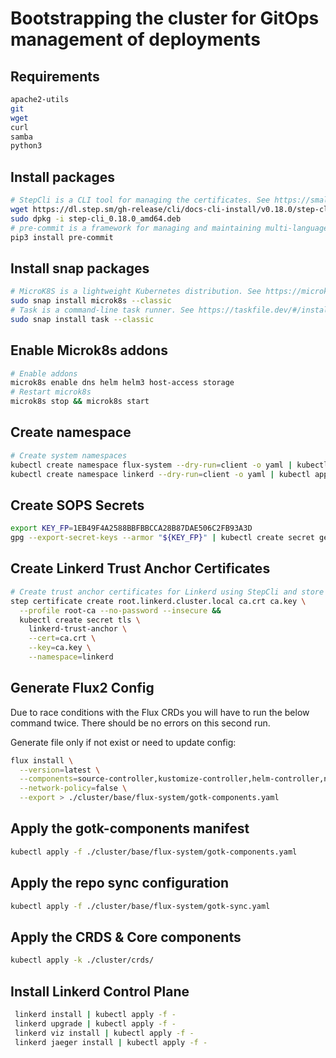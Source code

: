 # Bootstrapping the cluster for GitOps management of deployments

## Requirements
```bash
apache2-utils
git
wget
curl
samba
python3
```

## Install packages
```bash
# StepCli is a CLI tool for managing the certificates. See https://smallstep.com/docs/step-cli/installation
wget https://dl.step.sm/gh-release/cli/docs-cli-install/v0.18.0/step-cli_0.18.0_amd64.deb
sudo dpkg -i step-cli_0.18.0_amd64.deb
# pre-commit is a framework for managing and maintaining multi-language pre-commit hooks. See https://pre-commit.com/
pip3 install pre-commit
```

## Install snap packages
```bash
# MicroK8S is a lightweight Kubernetes distribution. See https://microk8s.io/
sudo snap install microk8s --classic
# Task is a command-line task runner. See https://taskfile.dev/#/installation
sudo snap install task --classic
```

## Enable Microk8s addons
```bash
# Enable addons
microk8s enable dns helm helm3 host-access storage
# Restart microk8s
microk8s stop && microk8s start
```

## Create namespace
```bash
# Create system namespaces
kubectl create namespace flux-system --dry-run=client -o yaml | kubectl apply -f -
kubectl create namespace linkerd --dry-run=client -o yaml | kubectl apply -f -
```

## Create SOPS Secrets
```bash
export KEY_FP=1EB49F4A2588BBFBBCCA28B87DAE506C2FB93A3D
gpg --export-secret-keys --armor "${KEY_FP}" | kubectl create secret generic sops-gpg --namespace=flux-system --from-file=sops.asc=/dev/stdin
```

## Create Linkerd Trust Anchor Certificates
```bash
# Create trust anchor certificates for Linkerd using StepCli and store them in a Kubernetes secret for use by Flux.
step certificate create root.linkerd.cluster.local ca.crt ca.key \
  --profile root-ca --no-password --insecure &&
  kubectl create secret tls \
    linkerd-trust-anchor \
    --cert=ca.crt \
    --key=ca.key \
    --namespace=linkerd
```

## Generate Flux2 Config
Due to race conditions with the Flux CRDs you will have to run the below command twice. There should be no errors on this second run.

Generate file only if not exist or need to update config:
```bash
flux install \
  --version=latest \
  --components=source-controller,kustomize-controller,helm-controller,notification-controller \
  --network-policy=false \
  --export > ./cluster/base/flux-system/gotk-components.yaml
```

## Apply the gotk-components manifest
```bash
kubectl apply -f ./cluster/base/flux-system/gotk-components.yaml
```

## Apply the repo sync configuration
```bash
kubectl apply -f ./cluster/base/flux-system/gotk-sync.yaml
```

## Apply the CRDS & Core components
```bash
kubectl apply -k ./cluster/crds/
```

## Install Linkerd Control Plane
```bash
 linkerd install | kubectl apply -f -
 linkerd upgrade | kubectl apply -f -
 linkerd viz install | kubectl apply -f -
 linkerd jaeger install | kubectl apply -f -
```

